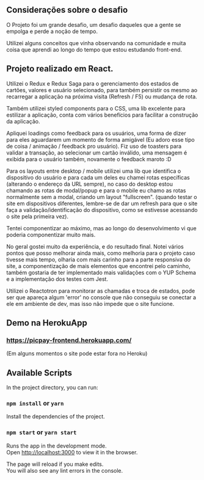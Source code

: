 ## Considerações sobre o desafio

O Projeto foi um grande desafio, um desafio daqueles que a gente se empolga e perde a noção de tempo.

Utilizei alguns conceitos que vinha observando na comunidade e muita coisa que aprendi ao longo do tempo que estou estudando front-end.

## Projeto realizado em React.

Utilizei o Redux e Redux Saga para o gerenciamento dos estados de cartões, valores e usuário selecionado, para também persistir os mesmo ao recarregar a aplicação na próxima visita (Refresh / F5) ou mudança de rota. 

Também utilizei styled components para o CSS, uma lib excelente para estilizar a aplicação, conta com vários benefícios para facilitar a construção da aplicação.

Apliquei loadings como feedback para os usuários, uma forma de dizer para eles aguardarem um momento de forma amigável (Eu adoro esse tipo de coisa / animação / feedback pro usuário). Fiz uso de toasters para validar a transação, ao selecionar um cartão inválido, uma mensagem é exibida para o usuário também, novamente o feedback maroto :D

Para os layouts entre desktop / mobile utilizei uma lib que identifica o dispositivo do usuário e para cada um deles eu chamei rotas específicas (alterando o endereço da URL sempre), no caso do desktop estou chamando as rotas de modal/popup e para o mobile eu chamo as rotas normalmente sem a modal, criando um layout "fullscreen". (quando testar o site em dispositivos diferentes, lembre-se de dar um refresh para que o site faça a validação/identificação do dispositivo, como se estivesse acessando o site pela primeira vez).

Tentei componentizar ao máximo, mas ao longo do desenvolvimento vi que poderia componentizar muito mais.

No geral gostei muito da experiência, e do resultado final. Notei vários pontos que posso melhorar ainda mais, como melhoria para o projeto caso tivesse mais tempo, olharia com mais carinho para a parte responsiva do site, a componentização de mais elementos que encontrei pelo caminho, também gostaria de ter implementado mais validações com o YUP Schema e a implementação dos testes com Jest.

Utilizei o Reactotron para monitorar as chamadas e troca de estados, pode ser que apareça algum 'error' no console que não conseguiu se conectar a ele em ambiente de dev, mas isso não impede que o site funcione.

## Demo na HerokuApp
### https://picpay-frontend.herokuapp.com/
(Em alguns momentos o site pode estar fora no Heroku)

## Available Scripts

In the project directory, you can run:

### `npm install` or `yarn`

Install the dependencies of the project.

### `npm start` or `yarn start`

Runs the app in the development mode.<br>
Open [http://localhost:3000](http://localhost:3000) to view it in the browser.

The page will reload if you make edits.<br>
You will also see any lint errors in the console.
